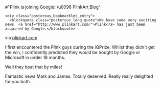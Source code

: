 #"Plink is joining Google! \u0096 PlinkArt Blog"


    <div class="posterous_bookmarklet_entry">
      <blockquote class="posterous_long_quote">We have some very exciting news  <a href="http://www.plinkart.com/">Plink</a> has just been acquired by Google.</blockquote>

<div class="posterous_quote_citation">via <a href="http://www.plinkart.com/blog/?p=77">plinkart.com</a></div>
    <p>I first encountered the Plink guys during the IQPrize. Whilst they didn't get the win, I confidently predicted they would be bought by Google or Microsoft in under 18 months.
</p><p>Well they beat that by miles!
</p><p>Fantastic news Mark and James. Totally deserved. Really really delighted for you both.</p></div>
  